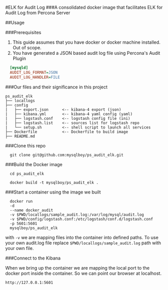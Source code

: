 #ELK for Audit Log
###A consolidated docker image that facilitates ELK for Audit Log from Percona Server

##Usage

###Prerequisites
1. This guide assumes that you have docker or docker machine installed. Out of scope.
2. You have generated a JSON based audit log file using Percona's Audit Plugin

```ini
  [mysqld]
  AUDIT_LOG_FORMAT=JSON
  AUDIT_LOG_HANDLER=FILE
```

###Our files and their significance in this project
```plain
ps_audit_elk
├── locallogs
├── config
|   ├── export.json      <-- kibana-4 export (json)
|   ├── kibana.yml       <-- kibana-4 yaml config (yaml)
|   ├── logstash.conf    <-- logstash config file (ini)
|   ├── logstash.list    <-- sources list for logstash repo
|   └── setup.sh         <-- shell script to launch all services
├── Dockerfile           <-- Dockerfile to build image
├── README.md
```

###Clone this repo

```shell
  git clone git@github.com:mysqlboy/ps_audit_elk.git
```

###Build the Docker image

```shell
  cd ps_audit_elk
```

```shell
  docker build -t mysqlboy/ps_audit_elk .
```

###Start a container using the image we built

```shell
  docker run
  -d
  --name docker_audit
  -v $PWD/locallogs/sample_audit.log:/var/log/mysql/audit.log
  -v $PWD/config/logstash.conf:/etc/logstash/conf.d/logstash.conf
  -p 5601:5601
  mysqlboy/ps_audit_elk
```

with `-v` we are mapping files into the container into defined paths. To use your own audit.log file replace `$PWD/locallogs/sample_audit.log` path with your own file.  

###Connect to the Kibana

When we bring up the container we are mapping the local port to the docker port inside the container. So we can point our browser at localhost.

```http://127.0.0.1:5601```
